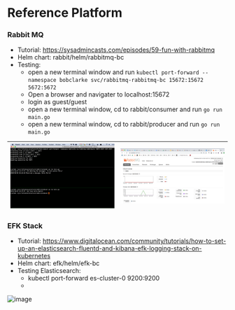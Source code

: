 # Reference Platform
### Rabbit MQ 
* Tutorial: https://sysadmincasts.com/episodes/59-fun-with-rabbitmq
* Helm chart: rabbit/helm/rabbitmq-bc
* Testing:
  * open a new terminal window and run ```kubectl port-forward --namespace bobclarke svc/rabbitmq-rabbitmq-bc 15672:15672 5672:5672```
  * Open a browser and navigater to localhost:15672
  * login as guest/guest
  * open a new terminal window, cd to rabbit/consumer and run ```go run main.go```
  * open a new terminal window, cd to rabbit/producer and run ```go run main.go```
  
| ![image](rabbit/images/testing1.png)|![image](rabbit/images/console.png)|
|---|---|

### EFK Stack 
* Tutorial: https://www.digitalocean.com/community/tutorials/how-to-set-up-an-elasticsearch-fluentd-and-kibana-efk-logging-stack-on-kubernetes
* Helm chart: efk/helm/efk-bc
* Testing Elasticsearch:
  * kubectl port-forward es-cluster-0 9200:9200
  * 

![image](https://docs.google.com/drawings/d/e/2PACX-1vQek78qhp8iu5PakFdCOzUDOiYI2aQvjH9aIGX7C_PBJd6tK4-p4YSo5I3x0k1sLQVk11oa6xAO1KaR/pub?w=2108&h=1088)
